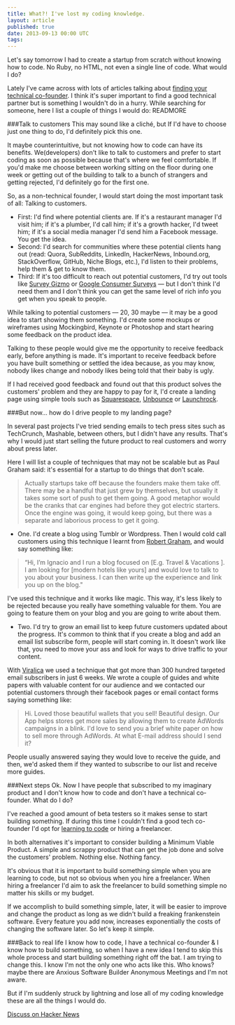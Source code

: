 ```yaml
---
title: What?! I've lost my coding knowledge.
layout: article
published: true
date: 2013-09-13 00:00 UTC
tags:
---
```


Let's say tomorrow I had to create a startup from scratch without knowing how to code. No Ruby, no HTML, not even a single line of code. What would I do?

Lately I've came across with lots of articles talking about [finding your technical co-founder](http://www.forbes.com/sites/stellafayman/2013/02/22/how-to-find-a-technical-cofounder/). I think it's super important to find a good technical partner but is something I wouldn't do in a hurry. While searching for someone, here I list a couple of things I would do:
READMORE

###Talk to customers
This may sound like a cliché, but If I'd have to choose just one thing to do, I'd definitely pick this one. 

It maybe counterintuitive, but not knowing how to code can have its benefits. We(developers) don't like to talk to customers and prefer to start coding as soon as possible because that's where we feel comfortable. If you'd make me choose between working sitting on the floor during one week or getting out of the building to talk to a bunch of strangers and getting rejected, I'd definitely go for the first one.

So, as a non-technical founder, I would start doing the most important task of all: Talking to customers.

- First: I'd find where potential clients are. If it's a restaurant manager I'd visit him; if it's a plumber, I'd call him; if it's a growth hacker, I'd tweet him; if it's a social media manager I'd send him a Facebook message. You get the idea. 
- Second: I'd search for communities where these potential clients hang out (read: Quora, SubReddits, LinkedIn, HackerNews, Inbound.org, StackOverflow, GitHub, Niche Blogs, etc.), I'd listen to their problems, help them & get to know them.
- Third: If it's too difficult to reach out potential customers, I'd try out tools like [Survey Gizmo](http://www.surveygizmo.com/) or  [Google Consumer Surveys](http://www.google.com/insights/consumersurveys/) — but I don't think I'd need them and I don't think you can get the same level of rich info you get  when you speak to people.

While talking to potential customers — 20, 30 maybe — it may be a good idea to start showing them something. I'd create some mockups or wireframes using Mockingbird, Keynote or Photoshop and start hearing some feedback on the product idea. 

Talking to these people would give me the opportunity to receive feedback early, before anything is made. It's important to receive feedback before you have built something or settled the idea because, as you may know, nobody likes change and nobody likes being told that their baby is ugly. 

If I had received good feedback and found out that this product solves the customers' problem and they are happy to pay for it, I'd create a landing page using simple tools such as [Squarespace](http://squarespace.com), [Unbounce](http://unbounce.com) or [Launchrock](http://launchrock.com).

###But now... how do I drive people to my landing page?

In several past projects I've tried sending emails to tech press sites such as TechCrunch, Mashable, between others, but I didn't have any results. That's why I would just start selling the future product to real customers and worry about press later.

Here I will list a couple of techniques that may not be scalable but as Paul Graham said: it's essential for a startup to do things that don't scale.

> Actually startups take off because the founders make them take off. There may be a handful that just grew by themselves, but usually it takes some sort of push to get them going. A good metaphor would be the cranks that car engines had before they got electric starters. Once the engine was going, it would keep going, but there was a separate and laborious process to get it going.

- One. I'd create a blog using Tumblr or Wordpress. Then I would cold call customers using this technique I learnt from [Robert Graham](http://blog.asmartbear.com/cold-calling.html), and would say something like:

> “Hi, I’m Ignacio and I run a blog focused on [E.g. Travel & Vacations ]. I am looking for [modern hotels like yours] and would love to talk to you about your business. I can then write up the experience and link you up on the blog."

I've used this technique and it works like magic. This way, it's less likely to be rejected because you really have something valuable for them. You are going to feature them on your blog and you are going to write about them. 

- Two. I'd try to grow an email list to keep future customers updated about the progress. It's common to think that if you create a blog and add an email list subscribe form, people will start coming in. It doesn't work like that, you need to move your ass and look for ways to drive traffic to your content. 

With [Viralica](http://viralica.com) we used a technique that got more than 300 hundred targeted email subscribers in just 6 weeks. We wrote a couple of guides and white papers  with valuable content for our audience and we contacted our potential customers through their facebook pages or email contact forms saying something like:

> Hi. Loved those beautiful wallets that you sell! Beautiful design. Our App helps stores get more sales by allowing them to create AdWords campaigns in a blink. I'd love to send you a brief white paper on how to sell more through AdWords. At what E-mail address should I send it?

People usually answered saying they would love to receive the guide, and then, we'd asked them if they wanted to subscribe to our list and receive more guides.

###Next steps
Ok. Now I have people that subscribed to my imaginary product and I don't know how to code and don't have a technical co-founder. What do I do?

I've reached a good amount of beta testers so it makes sense to start building something. If during this time I couldn't find a good tech co-founder I'd opt for [learning to code](railsforzombies.org/‎) or hiring a freelancer.

In both alternatives it's important to consider building a Minimum Viable Product. A simple and scrappy product that can get the job done and solve the customers' problem. Nothing else. Nothing fancy.

It's obvious that it is important to build something simple when you are learning to code, but not so obvious when you hire a freelancer. When hiring a freelancer I'd aim to ask the freelancer to build something simple no matter his skills or my budget. 

If we accomplish to build something simple, later, it will be easier to improve and change the product as long as we didn't build a freaking frankenstein software. Every feature you add now, increases exponentially the costs of changing the software later. So let's keep it simple.

###Back to real life
I know how to code, I have a technical co-founder & I know how to build something, so when I have a new idea I tend to skip this whole process and start building something right off the bat. I am trying to change this. I know I'm not the only one who acts like this. Who knows? maybe there are Anxious Software Builder Anonymous Meetings and I'm not aware.

But if I'm suddenly struck by lightning and lose all of my coding knowledge these are all the things I would do.

[Discuss on Hacker News](https://news.ycombinator.com/item?id=6393108)

